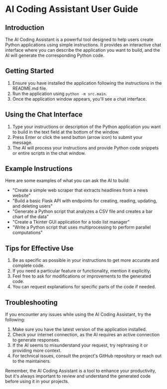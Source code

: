 # AI Coding Assistant User Guide

## Introduction

The AI Coding Assistant is a powerful tool designed to help users create Python applications using simple instructions. It provides an interactive chat interface where you can describe the application you want to build, and the AI will generate the corresponding Python code.

## Getting Started

1. Ensure you have installed the application following the instructions in the README.md file.
2. Run the application using `python -m src.main`.
3. Once the application window appears, you'll see a chat interface.

## Using the Chat Interface

1. Type your instructions or description of the Python application you want to build in the text field at the bottom of the window.
2. Press Enter or click the send button (arrow icon) to submit your message.
3. The AI will process your instructions and provide Python code snippets or entire scripts in the chat window.

## Example Instructions

Here are some examples of what you can ask the AI to build:

- "Create a simple web scraper that extracts headlines from a news website"
- "Build a basic Flask API with endpoints for creating, reading, updating, and deleting users"
- "Generate a Python script that analyzes a CSV file and creates a bar chart of the data"
- "Create a Tkinter GUI application for a todo list manager"
- "Write a Python script that uses multiprocessing to perform parallel computations"

## Tips for Effective Use

1. Be as specific as possible in your instructions to get more accurate and complete code.
2. If you need a particular feature or functionality, mention it explicitly.
3. Feel free to ask for modifications or improvements to the generated code.
4. You can request explanations for specific parts of the code if needed.

## Troubleshooting

If you encounter any issues while using the AI Coding Assistant, try the following:

1. Make sure you have the latest version of the application installed.
2. Check your internet connection, as the AI requires an active connection to generate responses.
3. If the AI seems to misunderstand your request, try rephrasing it or providing more context.
4. For technical issues, consult the project's GitHub repository or reach out to the maintainers.

Remember, the AI Coding Assistant is a tool to enhance your productivity, but it's always important to review and understand the generated code before using it in your projects.